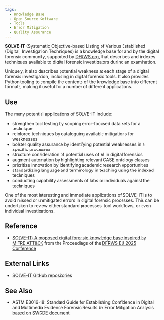 ```yaml
---
tags:
  - Knowledge Base
  - Open Source Software
  - Tools
  - Error Mitigation
  - Quality Assurance
---
```

**SOLVE-IT** (Systematic Objective-based Listing of Various Established 
(Digital) Investigation Techniques) is a knowledge base for 
and by the digital forensic community, supported by [DFRWS.org](digital_forensic_research_workshop.md), that describes and indexes techniques 
available to digital forensic investigators during an examination.

Uniquely, it also describes potential weakness at each stage of a digital 
forensic investigation, including in digital forensic tools. It also provides 
Python tooling to compile the contents of the knowledge base into different 
formats, making it useful for a number of different applications.

## Use
The many potential applications of SOLVE-IT include:

- strengthen tool testing by scoping error-focused data sets for a technique
- reinforce techniques by cataloguing available mitigations for weaknesses
- bolster quality assurance by identifying potential weaknesses in a specific processes
- structure consideration of potential uses of AI in digital forensics
- augment automation by highlighting relevant CASE ontology classes
- prioritize innovation by identifying academic research opportunities
- standardizing language and terminology in teaching using the indexed techniques
- conducting capability assessments of labs or individuals against the techniques

One of the most interesting and immediate applications of SOLVE-IT is to avoid 
missed or unmitigated errors in digital forensic processes. This can be 
undertaken to review either standard processes, tool workflows, or even 
individual investigations.


## Reference

- [SOLVE-IT: A proposed digital forensic knowledge base inspired by MITRE ATT&CK](https://dfrws.org/presentation/solve-it-a-proposed-digital-forensic-knowledge-base-inspired-by-mitre-attck/)
  from the Proceedings of the [DFRWS EU 2025 Conference](digital_forensic_research_workshop.md)

## External Links
- [SOLVE-IT GitHub repositories](https://github.com/SOLVE-IT-DF?tab=repositories)

## See Also

- ASTM E3016-18: Standard Guide for Establishing Confidence in Digital and Multimedia Evidence Forensic Results by Error Mitigation Analysis [based on SWGDE document](https://drive.google.com/file/d/1jBAjohuntNCLUzgV_x7aINf_JycfVddu/view)
